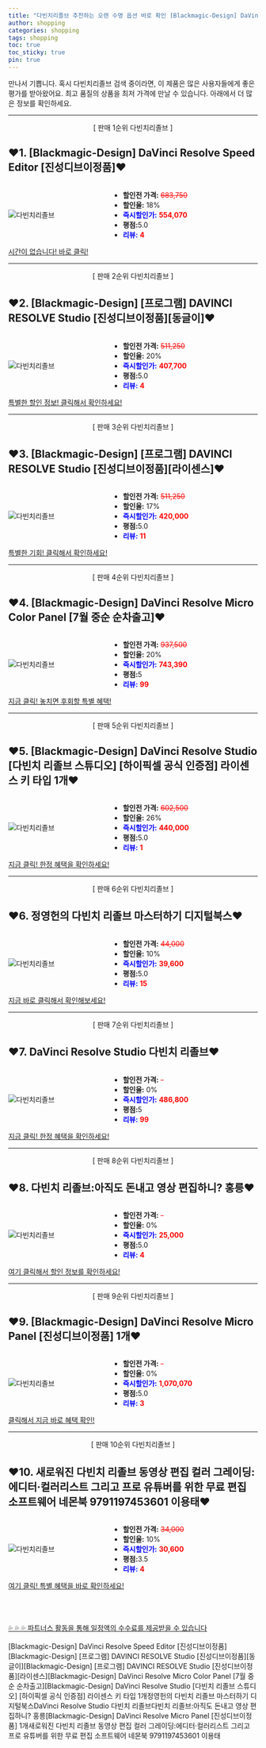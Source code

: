 ```yaml
---
title: "다빈치리졸브 추천하는 오랜 수명 옵션 바로 확인 [Blackmagic-Design] DaVinci Resolve Speed Editor"
author: shopping
categories: shopping
tags: shopping
toc: true
toc_sticky: true
pin: true
---
```

만나서 기쁩니다. 혹시 다빈치리졸브 검색 중이라면, 이 제품은 많은 사용자들에게 좋은 평가를 받아왔어요. 최고 품질의 상품을 최저 가격에 만날 수 있습니다. 아래에서 더 많은 정보를 확인하세요.

---
<p class="toplist" style="margin: 0 auto; display: block; width: fit-content;">[ 판매 1순위 다빈치리졸브 ]</p>

<h2><strong>❤️1. [Blackmagic-Design] DaVinci Resolve Speed Editor [진성디브이정품]❤️</strong></h2>

<div style="display: flex; align-items: center;">
    <div style="flex: 0.4;">
        <img src="https://thumbnail7.coupangcdn.com/thumbnails/remote/230x230ex/image/vendor_inventory/2325/dadd5f9079bcaefa6f5aa484eada5fbb9a4ae1f31ef072b98a497a9a647b.jpg" alt="다빈치리졸브" style="max-width: 100%;">
    </div>
    <div style="flex: 0.6; margin-left: 10px;">
        <ul>
            <li><strong>할인전 가격:</strong> <del style="color: red;">683,750</del></li>
            <li><strong>할인율:</strong> 18%</li>
            <li><span style='color:blue'><strong>즉시할인가:</strong></span> <span style='color:red'><strong>554,070</strong></span></li>
            <li><strong>평점:</strong>5.0</li>
            <li><span style='color:blue'><strong>리뷰:</strong></span> <span style='color:red'><strong>4</strong></span></li>
        </ul>
    </div>
</div>
<div class="center">
    <a href="https://selin100587001.github.io?lptag=AF9450613&subid=githubio&pageKey=7275711649&traceid=V0-153&itemId=18565582377&vendorItemId=85703002941" class="myButton">
        시간이 없습니다! 바로 클릭!
    </a>
</div>


---
<p class="toplist" style="margin: 0 auto; display: block; width: fit-content;">[ 판매 2순위 다빈치리졸브 ]</p>

<h2><strong>❤️2. [Blackmagic-Design] [프로그램] DAVINCI RESOLVE Studio [진성디브이정품][동글이]❤️</strong></h2>

<div style="display: flex; align-items: center;">
    <div style="flex: 0.4;">
        <img src="https://thumbnail9.coupangcdn.com/thumbnails/remote/230x230ex/image/vendor_inventory/0432/5274f6cb0c0991890b7899af2bb21be83441d6170cfb1ea0362647d8c36c.jpg" alt="다빈치리졸브" style="max-width: 100%;">
    </div>
    <div style="flex: 0.6; margin-left: 10px;">
        <ul>
            <li><strong>할인전 가격:</strong> <del style="color: red;">511,250</del></li>
            <li><strong>할인율:</strong> 20%</li>
            <li><span style='color:blue'><strong>즉시할인가:</strong></span> <span style='color:red'><strong>407,700</strong></span></li>
            <li><strong>평점:</strong>5.0</li>
            <li><span style='color:blue'><strong>리뷰:</strong></span> <span style='color:red'><strong>4</strong></span></li>
        </ul>
    </div>
</div>
<div class="center">
    <a href="https://selin100587001.github.io?lptag=AF9450613&subid=githubio&pageKey=6393866586&traceid=V0-153&itemId=13642946245&vendorItemId=80895617052" class="myButton">
        특별한 할인 정보! 클릭해서 확인하세요!
    </a>
</div>


---
<p class="toplist" style="margin: 0 auto; display: block; width: fit-content;">[ 판매 3순위 다빈치리졸브 ]</p>

<h2><strong>❤️3. [Blackmagic-Design] [프로그램] DAVINCI RESOLVE Studio [진성디브이정품][라이센스]❤️</strong></h2>

<div style="display: flex; align-items: center;">
    <div style="flex: 0.4;">
        <img src="https://thumbnail9.coupangcdn.com/thumbnails/remote/230x230ex/image/vendor_inventory/0432/5274f6cb0c0991890b7899af2bb21be83441d6170cfb1ea0362647d8c36c.jpg" alt="다빈치리졸브" style="max-width: 100%;">
    </div>
    <div style="flex: 0.6; margin-left: 10px;">
        <ul>
            <li><strong>할인전 가격:</strong> <del style="color: red;">511,250</del></li>
            <li><strong>할인율:</strong> 17%</li>
            <li><span style='color:blue'><strong>즉시할인가:</strong></span> <span style='color:red'><strong>420,000</strong></span></li>
            <li><strong>평점:</strong>5.0</li>
            <li><span style='color:blue'><strong>리뷰:</strong></span> <span style='color:red'><strong>11</strong></span></li>
        </ul>
    </div>
</div>
<div class="center">
    <a href="https://selin100587001.github.io?lptag=AF9450613&subid=githubio&pageKey=6393856409&traceid=V0-153&itemId=13642873887&vendorItemId=80895546529" class="myButton">
        특별한 기회! 클릭해서 확인하세요!
    </a>
</div>


---
<p class="toplist" style="margin: 0 auto; display: block; width: fit-content;">[ 판매 4순위 다빈치리졸브 ]</p>

<h2><strong>❤️4. [Blackmagic-Design] DaVinci Resolve Micro Color Panel [7월 중순 순차출고]❤️</strong></h2>

<div style="display: flex; align-items: center;">
    <div style="flex: 0.4;">
        <img src="https://thumbnail9.coupangcdn.com/thumbnails/remote/230x230ex/image/vendor_inventory/6fff/0bf44317402a9c9088c0f10d51c4e7b90c9a360f6d2d108bc7fcb2826ae9.jpg" alt="다빈치리졸브" style="max-width: 100%;">
    </div>
    <div style="flex: 0.6; margin-left: 10px;">
        <ul>
            <li><strong>할인전 가격:</strong> <del style="color: red;">937,500</del></li>
            <li><strong>할인율:</strong> 20%</li>
            <li><span style='color:blue'><strong>즉시할인가:</strong></span> <span style='color:red'><strong>743,390</strong></span></li>
            <li><strong>평점:</strong>5</li>
            <li><span style='color:blue'><strong>리뷰:</strong></span> <span style='color:red'><strong>99</strong></span></li>
        </ul>
    </div>
</div>
<div class="center">
    <a href="https://selin100587001.github.io?lptag=AF9450613&subid=githubio&pageKey=8194247938&traceid=V0-153&itemId=23463423270&vendorItemId=90490094452" class="myButton">
        지금 클릭! 놓치면 후회할 특별 혜택!
    </a>
</div>


---
<p class="toplist" style="margin: 0 auto; display: block; width: fit-content;">[ 판매 5순위 다빈치리졸브 ]</p>

<h2><strong>❤️5. [Blackmagic-Design] DaVinci Resolve Studio [다빈치 리졸브 스튜디오] [하이픽셀 공식 인증점] 라이센스 키 타입 1개❤️</strong></h2>

<div style="display: flex; align-items: center;">
    <div style="flex: 0.4;">
        <img src="https://thumbnail10.coupangcdn.com/thumbnails/remote/230x230ex/image/vendor_inventory/7e66/2e88e3b52274ee46e99d1a03445df8f18d05e57b8b43d400f7599b2eacb4.jpg" alt="다빈치리졸브" style="max-width: 100%;">
    </div>
    <div style="flex: 0.6; margin-left: 10px;">
        <ul>
            <li><strong>할인전 가격:</strong> <del style="color: red;">602,500</del></li>
            <li><strong>할인율:</strong> 26%</li>
            <li><span style='color:blue'><strong>즉시할인가:</strong></span> <span style='color:red'><strong>440,000</strong></span></li>
            <li><strong>평점:</strong>5.0</li>
            <li><span style='color:blue'><strong>리뷰:</strong></span> <span style='color:red'><strong>1</strong></span></li>
        </ul>
    </div>
</div>
<div class="center">
    <a href="https://selin100587001.github.io?lptag=AF9450613&subid=githubio&pageKey=7507530964&traceid=V0-153&itemId=19665040106&vendorItemId=86770724343" class="myButton">
        지금 클릭! 한정 혜택을 확인하세요!
    </a>
</div>


---
<p class="toplist" style="margin: 0 auto; display: block; width: fit-content;">[ 판매 6순위 다빈치리졸브 ]</p>

<h2><strong>❤️6. 정영헌의 다빈치 리졸브 마스터하기 디지털북스❤️</strong></h2>

<div style="display: flex; align-items: center;">
    <div style="flex: 0.4;">
        <img src="https://thumbnail6.coupangcdn.com/thumbnails/remote/230x230ex/image/rs_quotation_api/ig1x3k7t/ea1df31d73d74d17b6c128297a399117.jpg" alt="다빈치리졸브" style="max-width: 100%;">
    </div>
    <div style="flex: 0.6; margin-left: 10px;">
        <ul>
            <li><strong>할인전 가격:</strong> <del style="color: red;">44,000</del></li>
            <li><strong>할인율:</strong> 10%</li>
            <li><span style='color:blue'><strong>즉시할인가:</strong></span> <span style='color:red'><strong>39,600</strong></span></li>
            <li><strong>평점:</strong>5.0</li>
            <li><span style='color:blue'><strong>리뷰:</strong></span> <span style='color:red'><strong>15</strong></span></li>
        </ul>
    </div>
</div>
<div class="center">
    <a href="https://selin100587001.github.io?lptag=AF9450613&subid=githubio&pageKey=6139356600&traceid=V0-153&itemId=11763821390&vendorItemId=79037624357" class="myButton">
        지금 바로 클릭해서 확인해보세요!
    </a>
</div>


---
<p class="toplist" style="margin: 0 auto; display: block; width: fit-content;">[ 판매 7순위 다빈치리졸브 ]</p>

<h2><strong>❤️7. DaVinci Resolve Studio 다빈치 리졸브❤️</strong></h2>

<div style="display: flex; align-items: center;">
    <div style="flex: 0.4;">
        <img src="https://thumbnail9.coupangcdn.com/thumbnails/remote/230x230ex/image/vendor_inventory/1568/c690db098fdc348ae1b98a9716dcff900dfad569cdf82beae47d00aca7aa.jpg" alt="다빈치리졸브" style="max-width: 100%;">
    </div>
    <div style="flex: 0.6; margin-left: 10px;">
        <ul>
            <li><strong>할인전 가격:</strong> <del style="color: red;">-</del></li>
            <li><strong>할인율:</strong> 0%</li>
            <li><span style='color:blue'><strong>즉시할인가:</strong></span> <span style='color:red'><strong>486,800</strong></span></li>
            <li><strong>평점:</strong>5</li>
            <li><span style='color:blue'><strong>리뷰:</strong></span> <span style='color:red'><strong>99</strong></span></li>
        </ul>
    </div>
</div>
<div class="center">
    <a href="https://selin100587001.github.io?lptag=AF9450613&subid=githubio&pageKey=6641150853&traceid=V0-153&itemId=15181553762&vendorItemId=82402816484" class="myButton">
        지금 클릭! 한정 혜택을 확인하세요!
    </a>
</div>


---
<p class="toplist" style="margin: 0 auto; display: block; width: fit-content;">[ 판매 8순위 다빈치리졸브 ]</p>

<h2><strong>❤️8. 다빈치 리졸브:아직도 돈내고 영상 편집하니? 홍릉❤️</strong></h2>

<div style="display: flex; align-items: center;">
    <div style="flex: 0.4;">
        <img src="https://thumbnail6.coupangcdn.com/thumbnails/remote/230x230ex/image/vendor_inventory/4495/1c75cea0d22379c941a3ac1b7f1b22de08413f0acaf86f23939ec2621974.jpg" alt="다빈치리졸브" style="max-width: 100%;">
    </div>
    <div style="flex: 0.6; margin-left: 10px;">
        <ul>
            <li><strong>할인전 가격:</strong> <del style="color: red;">-</del></li>
            <li><strong>할인율:</strong> 0%</li>
            <li><span style='color:blue'><strong>즉시할인가:</strong></span> <span style='color:red'><strong>25,000</strong></span></li>
            <li><strong>평점:</strong>5.0</li>
            <li><span style='color:blue'><strong>리뷰:</strong></span> <span style='color:red'><strong>4</strong></span></li>
        </ul>
    </div>
</div>
<div class="center">
    <a href="https://selin100587001.github.io?lptag=AF9450613&subid=githubio&pageKey=6150895996&traceid=V0-153&itemId=11871642818&vendorItemId=79417417532" class="myButton">
        여기 클릭해서 할인 정보를 확인하세요!
    </a>
</div>


---
<p class="toplist" style="margin: 0 auto; display: block; width: fit-content;">[ 판매 9순위 다빈치리졸브 ]</p>

<h2><strong>❤️9. [Blackmagic-Design] DaVinci Resolve Micro Panel [진성디브이정품] 1개❤️</strong></h2>

<div style="display: flex; align-items: center;">
    <div style="flex: 0.4;">
        <img src="https://thumbnail7.coupangcdn.com/thumbnails/remote/230x230ex/image/vendor_inventory/99b3/25c7370f3f0f4b8191d2ad4b477aedf970f591c6893418e0c710bc03845e.jpg" alt="다빈치리졸브" style="max-width: 100%;">
    </div>
    <div style="flex: 0.6; margin-left: 10px;">
        <ul>
            <li><strong>할인전 가격:</strong> <del style="color: red;">-</del></li>
            <li><strong>할인율:</strong> 0%</li>
            <li><span style='color:blue'><strong>즉시할인가:</strong></span> <span style='color:red'><strong>1,070,070</strong></span></li>
            <li><strong>평점:</strong>5.0</li>
            <li><span style='color:blue'><strong>리뷰:</strong></span> <span style='color:red'><strong>3</strong></span></li>
        </ul>
    </div>
</div>
<div class="center">
    <a href="https://selin100587001.github.io?lptag=AF9450613&subid=githubio&pageKey=6771886896&traceid=V0-153&itemId=15902444196&vendorItemId=83110365161" class="myButton">
        클릭해서 지금 바로 혜택 확인!
    </a>
</div>


---
<p class="toplist" style="margin: 0 auto; display: block; width: fit-content;">[ 판매 10순위 다빈치리졸브 ]</p>

<h2><strong>❤️10. 새로워진 다빈치 리졸브 동영상 편집 컬러 그레이딩:에디터·컬러리스트 그리고 프로 유튜버를 위한 무료 편집 소프트웨어 네몬북 9791197453601 이용태❤️</strong></h2>

<div style="display: flex; align-items: center;">
    <div style="flex: 0.4;">
        <img src="https://thumbnail7.coupangcdn.com/thumbnails/remote/230x230ex/image/retail/images/2021/05/29/12/2/e3678caf-03d1-4142-b439-bd0066ddbe6e.jpg" alt="다빈치리졸브" style="max-width: 100%;">
    </div>
    <div style="flex: 0.6; margin-left: 10px;">
        <ul>
            <li><strong>할인전 가격:</strong> <del style="color: red;">34,000</del></li>
            <li><strong>할인율:</strong> 10%</li>
            <li><span style='color:blue'><strong>즉시할인가:</strong></span> <span style='color:red'><strong>30,600</strong></span></li>
            <li><strong>평점:</strong>3.5</li>
            <li><span style='color:blue'><strong>리뷰:</strong></span> <span style='color:red'><strong>4</strong></span></li>
        </ul>
    </div>
</div>
<div class="center">
    <a href="https://selin100587001.github.io?lptag=AF9450613&subid=githubio&pageKey=5422632065&traceid=V0-153&itemId=8193358939&vendorItemId=76311089208" class="myButton">
        여기 클릭! 특별 혜택을 바로 확인하세요!
    </a>
</div>

<br><br><br>[💦 💦 💦 파트너스 활동을 통해 일정액의 수수료를 제공받을 수 있습니다](https://link.coupang.com/a/bcpT2c)<br><br>[Blackmagic-Design] DaVinci Resolve Speed Editor [진성디브이정품][Blackmagic-Design] [프로그램] DAVINCI RESOLVE Studio [진성디브이정품][동글이][Blackmagic-Design] [프로그램] DAVINCI RESOLVE Studio [진성디브이정품][라이센스][Blackmagic-Design] DaVinci Resolve Micro Color Panel [7월 중순 순차출고][Blackmagic-Design] DaVinci Resolve Studio [다빈치 리졸브 스튜디오] [하이픽셀 공식 인증점] 라이센스 키 타입 1개정영헌의 다빈치 리졸브 마스터하기 디지털북스DaVinci Resolve Studio 다빈치 리졸브다빈치 리졸브:아직도 돈내고 영상 편집하니? 홍릉[Blackmagic-Design] DaVinci Resolve Micro Panel [진성디브이정품] 1개새로워진 다빈치 리졸브 동영상 편집 컬러 그레이딩:에디터·컬러리스트 그리고 프로 유튜버를 위한 무료 편집 소프트웨어 네몬북 9791197453601 이용태